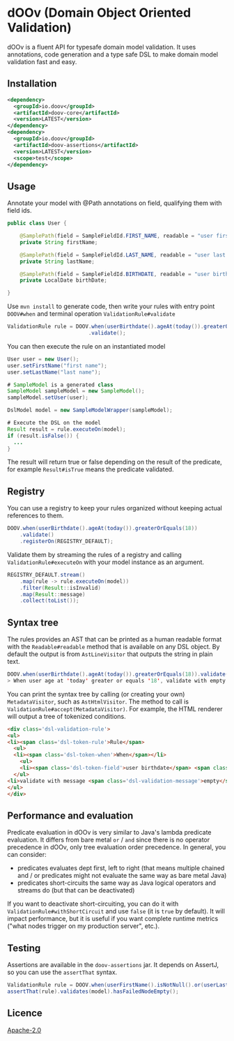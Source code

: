 # dOOv (Domain Object Oriented Validation)

dOOv is a fluent API for typesafe domain model validation. It uses annotations, code generation and a type safe DSL to make domain model validation fast and easy.

## Installation

```xml
<dependency>
  <groupId>io.doov</groupId>
  <artifactId>doov-core</artifactId>
  <version>LATEST</version>
</dependency>
<dependency>
  <groupId>io.doov</groupId>
  <artifactId>doov-assertions</artifactId>
  <version>LATEST</version>
  <scope>test</scope>
</dependency>
```

## Usage

Annotate your model with @Path annotations on field, qualifying them with field ids.

```java
public class User {

    @SamplePath(field = SampleFieldId.FIRST_NAME, readable = "user first name")
    private String firstName;

    @SamplePath(field = SampleFieldId.LAST_NAME, readable = "user last name")
    private String lastName;

    @SamplePath(field = SampleFieldId.BIRTHDATE, readable = "user birthdate")
    private LocalDate birthDate;

}
```

Use `mvn install` to generate code, then write your rules with entry point `DOOV#when` and terminal operation `ValidationRule#validate`

```java
ValidationRule rule = DOOV.when(userBirthdate().ageAt(today()).greaterOrEquals(18))
                          .validate();
```

You can then execute the rule on an instantiated model

```java
User user = new User();
user.setFirstName("first name");
user.setLastName("last name");

# SampleModel is a generated class
SampleModel sampleModel = new SampleModel();
sampleModel.setUser(user);

DslModel model = new SampleModelWrapper(sampleModel);

# Execute the DSL on the model
Result result = rule.executeOn(model);
if (result.isFalse()) {
  ...
}
```

The result will return true or false depending on the result of the predicate, for example `Result#isTrue` means the predicate validated.

## Registry

You can use a registry to keep your rules organized without keeping actual references to them.

```java
DOOV.when(userBirthdate().ageAt(today()).greaterOrEquals(18))
    .validate()
    .registerOn(REGISTRY_DEFAULT);
```

Validate them by streaming the rules of a registry and calling `ValidationRule#executeOn` with your model instance as an argument.

```java
REGISTRY_DEFAULT.stream()
    .map(rule -> rule.executeOn(model))
    .filter(Result::isInvalid)
    .map(Result::message)
    .collect(toList());
```

## Syntax tree

The rules provides an AST that can be printed as a human readable format with the `Readable#readable` method that is available on any DSL object. By default the output is from `AstLineVisitor` that outputs the string in plain text.

```java
DOOV.when(userBirthdate().ageAt(today()).greaterOrEquals(18)).validate().readable()
> When user age at 'today' greater or equals '18', validate with empty message
```

You can print the syntax tree by calling (or creating your own) `MetadataVisitor`, such as `AstHtmlVisitor`. The method to call is `ValidationRule#accept(MetadataVisitor)`. For example, the HTML renderer will output a tree of tokenized conditions.

```html
<div class='dsl-validation-rule'>
<ul>
<li><span class='dsl-token-rule'>Rule</span>
  <ul>
  <li><span class='dsl-token-when'>When</span></li>
    <ul>
    <li><span class='dsl-token-field'>user birthdate</span> <span class='dsl-token-operator'>age at</span> <span class='dsl-token-value'>today </span> <span class='dsl-token-operator'>greater or equals</span> <span class='dsl-token-value'>18</span></li>
  </ul>
<li>validate with message <span class='dsl-validation-message'>empty</span></li></ul>
</ul>
</div>
```

## Performance and evaluation

Predicate evaluation in dOOv is very similar to Java's lambda predicate evaluation. It differs from bare metal `or` / `and` since there is no operator precedence in dOOv, only tree evaluation order precedence. In general, you can consider:

- predicates evaluates dept first, left to right (that means multiple chained and / or predicates might not evaluate the same way as bare metal Java)
- predicates short-circuits the same way as Java logical operators and streams do (but that can be deactivated)

If you want to deactivate short-circuiting, you can do it with `ValidationRule#withShortCircuit` and use `false` (it is `true` by default). It will impact performance, but it is useful if you want complete runtime metrics ("what nodes trigger on my production server", etc.).

## Testing

Assertions are available in the `doov-assertions` jar. It depends on AssertJ, so you can use the `assertThat` syntax.

```java
ValidationRule rule = DOOV.when(userFirstName().isNotNull().or(userLastName().isNull())).validate();
assertThat(rule).validates(model).hasFailedNodeEmpty();
```

## Licence

[Apache-2.0](LICENSE)

